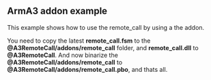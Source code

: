 ArmA3 addon example
-------------------

This example shows how to use the remote_call by using a the addon.

You need to copy the latest **remote_call.fsm** to the **@A3RemoteCall/addons/remote_call** folder, and **remote_call.dll** to **@A3RemoteCall**.
And now binarize the **@A3RemoteCall/addons/remote_call** to **@A3RemoteCall/addons/remote_call.pbo**, and thats all.